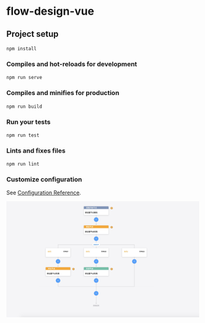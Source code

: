 # flow-design-vue

## Project setup
```
npm install
```

### Compiles and hot-reloads for development
```
npm run serve
```

### Compiles and minifies for production
```
npm run build
```

### Run your tests
```
npm run test
```

### Lints and fixes files
```
npm run lint
```



### Customize configuration
See [Configuration Reference](https://cli.vuejs.org/config/).

![./images/C7C39127-26A1-4CA7-A30E-DC8FB7007863.png](https://github.com/baoxiaowang/flow-design-vue/blob/master/images/C7C39127-26A1-4CA7-A30E-DC8FB7007863.png)